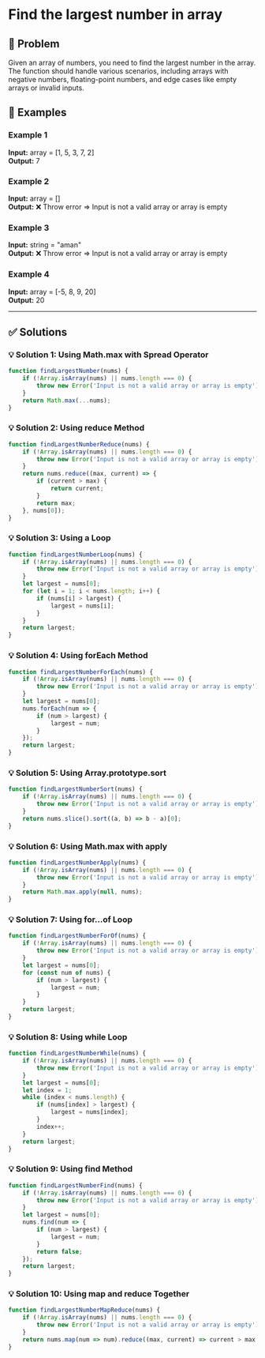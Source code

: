 # Find the largest number in array

## 📝 Problem

Given an array of numbers, you need to find the largest number in the array. The function should handle various scenarios, including arrays with negative numbers, floating-point numbers, and edge cases like empty arrays or invalid inputs.


## 📌 Examples

### Example 1

**Input:** array = [1, 5, 3, 7, 2]  
**Output:** 7

### Example 2

**Input:** array = []  
**Output:** ❌ Throw error => Input is not a valid array or array is empty

### Example 3

**Input:** string = "aman"  
**Output:** ❌ Throw error => Input is not a valid array or array is empty

### Example 4

**Input:** array = [-5, 8, 9, 20]  
**Output:** 20

---

## ✅ Solutions

### 💡 Solution 1: Using Math.max with Spread Operator

```javascript
function findLargestNumber(nums) {
    if (!Array.isArray(nums) || nums.length === 0) {
        throw new Error('Input is not a valid array or array is empty');
    }
    return Math.max(...nums);
}
```

### 💡 Solution 2: Using reduce Method

```javascript
function findLargestNumberReduce(nums) {
    if (!Array.isArray(nums) || nums.length === 0) {
        throw new Error('Input is not a valid array or array is empty');
    }
    return nums.reduce((max, current) => {
        if (current > max) {
            return current;
        }
        return max;
    }, nums[0]);
}
```

### 💡 Solution 3: Using a Loop

```javascript
function findLargestNumberLoop(nums) {
    if (!Array.isArray(nums) || nums.length === 0) {
        throw new Error('Input is not a valid array or array is empty');
    }
    let largest = nums[0];
    for (let i = 1; i < nums.length; i++) {
        if (nums[i] > largest) {
            largest = nums[i];
        }
    }
    return largest;
}
```

### 💡 Solution 4: Using forEach Method

```javascript
function findLargestNumberForEach(nums) {
    if (!Array.isArray(nums) || nums.length === 0) {
        throw new Error('Input is not a valid array or array is empty');
    }
    let largest = nums[0];
    nums.forEach(num => {
        if (num > largest) {
            largest = num;
        }
    });
    return largest;
}
```

### 💡 Solution 5: Using Array.prototype.sort

```javascript
function findLargestNumberSort(nums) {
    if (!Array.isArray(nums) || nums.length === 0) {
        throw new Error('Input is not a valid array or array is empty');
    }
    return nums.slice().sort((a, b) => b - a)[0];
}
```

### 💡 Solution 6: Using Math.max with apply

```javascript
function findLargestNumberApply(nums) {
    if (!Array.isArray(nums) || nums.length === 0) {
        throw new Error('Input is not a valid array or array is empty');
    }
    return Math.max.apply(null, nums);
}
```

### 💡 Solution 7: Using for...of Loop

```javascript
function findLargestNumberForOf(nums) {
    if (!Array.isArray(nums) || nums.length === 0) {
        throw new Error('Input is not a valid array or array is empty');
    }
    let largest = nums[0];
    for (const num of nums) {
        if (num > largest) {
            largest = num;
        }
    }
    return largest;
}
```

### 💡 Solution 8: Using while Loop

```javascript
function findLargestNumberWhile(nums) {
    if (!Array.isArray(nums) || nums.length === 0) {
        throw new Error('Input is not a valid array or array is empty');
    }
    let largest = nums[0];
    let index = 1;
    while (index < nums.length) {
        if (nums[index] > largest) {
            largest = nums[index];
        }
        index++;
    }
    return largest;
}
```

### 💡 Solution 9: Using find Method

```javascript
function findLargestNumberFind(nums) {
    if (!Array.isArray(nums) || nums.length === 0) {
        throw new Error('Input is not a valid array or array is empty');
    }
    let largest = nums[0];
    nums.find(num => {
        if (num > largest) {
            largest = num;
        }
        return false;
    });
    return largest;
}
```

### 💡 Solution 10: Using map and reduce Together

```javascript
function findLargestNumberMapReduce(nums) {
    if (!Array.isArray(nums) || nums.length === 0) {
        throw new Error('Input is not a valid array or array is empty');
    }
    return nums.map(num => num).reduce((max, current) => current > max ? current : max, nums[0]);
}
```